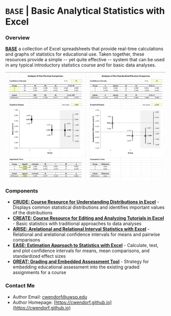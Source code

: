 
# `BASE` | Basic Analytical Statistics with Excel

### Overview

[**BASE**](https://github.com/cwendorf/BASE) a collection of Excel spreadsheets that provide real-time calculations and graphs of statistics for educational use. Taken together, these resources provide a simple -- yet quite effective -- system that can be used in any typical introductory statistics course and for basic data analyses.

<p align="center"><kbd><img src="./EASE/EASE.jpg"></kbd></p>

### Components

- [**CRUDE: Course Resource for Understanding Distributions in Excel**](./CRUDE) - Displays common statistical distributions and identifies important values of the distributions
- [**CREATE: Course Resource for Editing and Analyzing Tutorials in Excel**](./CREATE) - Basic statistics with traditional approaches to data analyses
- [**ARISE: Arelational and Relational Interval Statistics with Excel**](./ARISE) - Relational and arelational confidence intervals for means and pairwise comparisons
- [**EASE: Estimation Approach to Statistics with Excel**](./EASE) - Calculate, test, and plot confidence intervals for means, mean comparisons, and standardized effect sizes
- [**GREAT: Grading and Embedded Assessment Tool**](./GREAT) - Strategy for embedding educational assessment into the existing graded assignments for a course

### Contact Me
 
- Author Email: [cwendorf@uwsp.edu](mailto:cwendorf@uwsp.edu)
- Author Homepage: [https://cwendorf.github.io](https://cwendorf.github.io)
